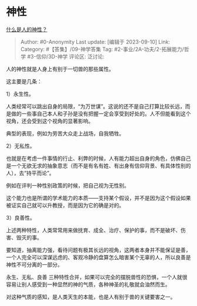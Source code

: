 # 神性
[什么是人的神性？](https://www.zhihu.com/question/20688186/answer/3204556512)

> Author: #0-Anonymity
> Last update: [编辑于 2023-09-10]
> Link:
> Category: #【答集】/09-神学答集
> Tag: #2-事业/2A-功夫/2-拓展能力/哲学  #3-信仰/3D-神学
> 评论区:
> 泛讨论:

人的神性就是人身上有别于一切兽的那些属性。

这主要是几条：

1）永生性。

人类经常可以跳出自身的局限，“为万世谋”。这说的还不是自己打算比较长远，而是做的一些事自己本人和子孙是没有把握一定会享受到好处的。人不但能看到这个视角，还会受到这个视角的显著影响。

典型的表现，例如为劳苦大众走上战场，自我牺牲。

2）无私性。

也就是在考虑一件事情的行止、利弊的时候，人有能力超出自身的角色，仿佛自己是一个无欲无求的抽象意志（而不是有名有姓、有出身有信仰背景、有具体性别的人），去“持平而论”。

例如在评判一种性别政策的时候，把自己视为无性别。

这个能力也是所谓的学术能力的本质——支持某个假设，并不是因为这个假设如果被证实自己就可以升教授，而是因为它的确是对的。

3）良善性。

上述两种特性，人类常常用来做抚育、成全、治疗、保护的事，而不是破坏、伤害、毁灭的事。

要知道，抽离能力强，看待问题有极其长远的视角，这两者本身并不能保证是善，一个人完全可以深谋远虑的、客观冷静的盘算怎么暗害某个无辜的人，所以良善是神性不可分离的一部分。

永生、无私、良善 三种特性合并，如果可以完全的摆脱兽性的恐惧，一个人就很容易让别人感受到一种显然的神的气质，各种神圣的礼敬就会油然而生。

对这种气质的感知，是人类天生的本能，也是人有别于兽的关键要害之一。
